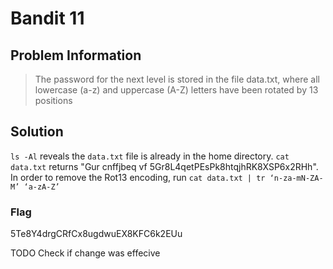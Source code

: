 # Bandit 11

## Problem Information 
  > The password for the next level is stored in the file data.txt, where all lowercase (a-z) and uppercase (A-Z) letters have been rotated by 13 positions

## Solution
 `ls -Al` reveals the `data.txt` file is already in the home directory. `cat data.txt` returns "Gur cnffjbeq vf 5Gr8L4qetPEsPk8htqjhRK8XSP6x2RHh". In order to remove the Rot13 encoding, run `cat data.txt | tr ‘n-za-mN-ZA-M’ ‘a-zA-Z’`  
### Flag
5Te8Y4drgCRfCx8ugdwuEX8KFC6k2EUu

TODO Check if change was effecive